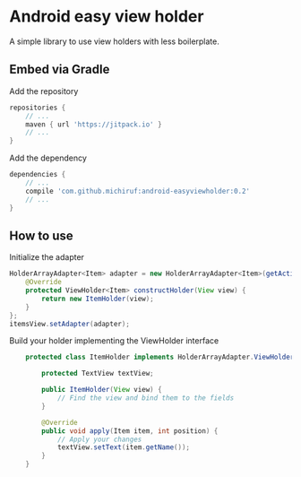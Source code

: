 # Android easy view holder
A simple library to use view holders with less boilerplate.

## Embed via Gradle
Add the repository
```gradle
repositories {
    // ...
    maven { url 'https://jitpack.io' }
    // ...
}
```

Add the dependency
```gradle
dependencies {
    // ...
    compile 'com.github.michiruf:android-easyviewholder:0.2'
    // ...
}
```

## How to use
Initialize the adapter
```java
HolderArrayAdapter<Item> adapter = new HolderArrayAdapter<Item>(getActivity(), R.layout.things_play_item) {
    @Override
    protected ViewHolder<Item> constructHolder(View view) {
        return new ItemHolder(view);
    }
};
itemsView.setAdapter(adapter);
```

Build your holder implementing the ViewHolder interface
```java
    protected class ItemHolder implements HolderArrayAdapter.ViewHolder<Item> {

        protected TextView textView;

        public ItemHolder(View view) {
            // Find the view and bind them to the fields
        }

        @Override
        public void apply(Item item, int position) {
		    // Apply your changes
            textView.setText(item.getName());
        }
    }
```
